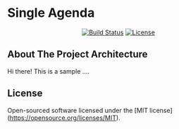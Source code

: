# Single Agenda

<p align="center">
<a href="#"><img src="https://travis-ci.org/laravel/framework.svg" alt="Build Status"></a>
<a href="#"><img src="https://poser.pugx.org/laravel/framework/license.svg" alt="License"></a>
</p>

## About The Project Architecture 
Hi there! This is a sample ....



## License
Open-sourced software licensed under the [MIT license] (https://opensource.org/licenses/MIT).
